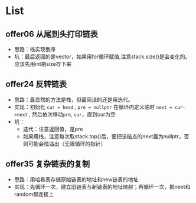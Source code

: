 # List

## offer06 从尾到头打印链表
- 思路：栈实现倒序
- 坑：最后返回的是vector，如果用for循环赋值,注意stack.size()是会变化的。应该先用int把size存下来

## offer24 反转链表
- 思路：最显然的方法是栈，但最简洁的还是用迭代。
- 实现：初始化 `cur = head` , `pre = nullptr` 在循环内定义临时 `next = cur->next` , 然后依次移动`pre`, `cur`，直到cur为空
- 坑：
  - 迭代：注意返回值，是pre
  - 如果用栈，注意每次取stack.top()后，要把该结点的next置为nullptr，否则可能会栈溢出（无限循环的指针）

## offer35 复杂链表的复制
- 思路：用哈希表存储原始链表的地址和new链表的地址
- 实现：先循环一次，建立旧链表与新链表的地址映射；再循环一次，把next和random都连接上